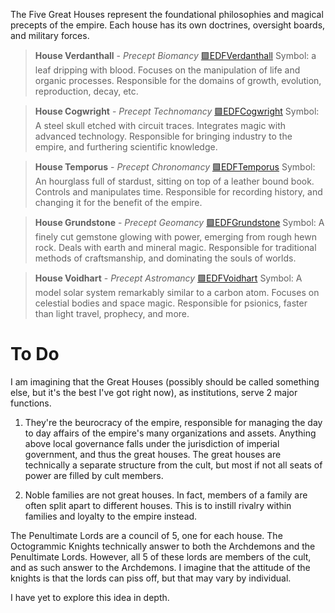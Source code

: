 The Five Great Houses represent the foundational philosophies and magical precepts of the empire. Each house has its own doctrines, oversight boards, and military forces.

> **House Verdanthall** - *Precept Biomancy*
>[🟩EDFVerdanthall](🟩EDFVerdanthall.md)
> Symbol: a leaf dripping with blood.
> Focuses on the manipulation of life and organic processes. Responsible for the domains of growth, evolution, reproduction, decay, etc.

> **House Cogwright** - *Precept Technomancy*
> [🟩EDFCogwright](🟩EDFCogwright.md)
> Symbol: A steel skull etched with circuit traces.
> Integrates magic with advanced technology. Responsible for bringing industry to the empire, and furthering scientific knowledge.

> **House Temporus** - *Precept Chronomancy*
> [🟩EDFTemporus](🟩EDFTemporus.md)
> Symbol: An hourglass full of stardust, sitting on top of a leather bound book.
> Controls and manipulates time. Responsible for recording history, and changing it for the benefit of the empire.

> **House Grundstone** - *Precept Geomancy*
> [🟩EDFGrundstone](🟩EDFGrundstone.md)
> Symbol: A finely cut gemstone glowing with power, emerging from rough hewn rock.
> Deals with earth and mineral magic. Responsible for traditional methods of craftsmanship, and dominating the souls of worlds.

> **House Voidhart** - *Precept Astromancy*
> [🟩EDFVoidhart](🟩EDFVoidhart.md)
> Symbol: A model solar system remarkably similar to a carbon atom.
> Focuses on celestial bodies and space magic. Responsible for psionics, faster than light travel, prophecy, and more.




# To Do

I am imagining that the Great Houses (possibly should be called something else, but it's the best I've got right now), as institutions, serve 2 major functions.

1) They're the beurocracy of the empire, responsible for managing the day to day affairs of the empire's many organizations and assets. Anything above local governance falls under the jurisdiction of imperial government, and thus the great houses. The great houses are technically a separate structure from the cult, but most if not all seats of power are filled by cult members.

2) Noble families are not great houses. In fact, members of a family are often split apart to different houses. This is to instill rivalry within families and loyalty to the empire instead. 

The Penultimate Lords are a council of 5, one for each house. The Octogrammic Knights technically answer to both the Archdemons and the Penultimate Lords. However, all 5 of these lords are members of the cult, and as such answer to the Archdemons. I imagine that the attitude of the knights is that the lords can piss off, but that may vary by individual.

I have yet to explore this idea in depth.